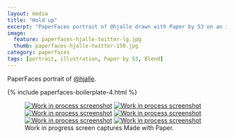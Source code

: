 ```yaml
---
layout: media
title: "Hold up"
excerpt: "PaperFaces portrait of @hjalle drawn with Paper by 53 on an iPad."
image: 
  feature: paperfaces-hjalle-twitter-lg.jpg
  thumb: paperfaces-hjalle-twitter-150.jpg
category: paperfaces
tags: [portrait, illustration, Paper by 53, Blend]
---
```


PaperFaces portrait of [@hjalle](http://twitter.com/hjalle).

{% include paperfaces-boilerplate-4.html %}

<figure class="third">
	<a href="{{ site.url }}/images/paperfaces-hjalle-process-1-lg.jpg"><img src="{{ site.url }}/images/paperfaces-hjalle-process-1-600.jpg" alt="Work in process screenshot"></a>
	<a href="{{ site.url }}/images/paperfaces-hjalle-process-2-lg.jpg"><img src="{{ site.url }}/images/paperfaces-hjalle-process-2-600.jpg" alt="Work in process screenshot"></a>
	<a href="{{ site.url }}/images/paperfaces-hjalle-process-3-lg.jpg"><img src="{{ site.url }}/images/paperfaces-hjalle-process-3-600.jpg" alt="Work in process screenshot"></a>
	<a href="{{ site.url }}/images/paperfaces-hjalle-process-4-lg.jpg"><img src="{{ site.url }}/images/paperfaces-hjalle-process-4-600.jpg" alt="Work in process screenshot"></a>
	<a href="{{ site.url }}/images/paperfaces-hjalle-process-5-lg.jpg"><img src="{{ site.url }}/images/paperfaces-hjalle-process-5-600.jpg" alt="Work in process screenshot"></a>
	<a href="{{ site.url }}/images/paperfaces-hjalle-process-6-lg.jpg"><img src="{{ site.url }}/images/paperfaces-hjalle-process-6-600.jpg" alt="Work in process screenshot"></a>
	<figcaption>Work in progress screen captures Made with Paper.</figcaption>
</figure>